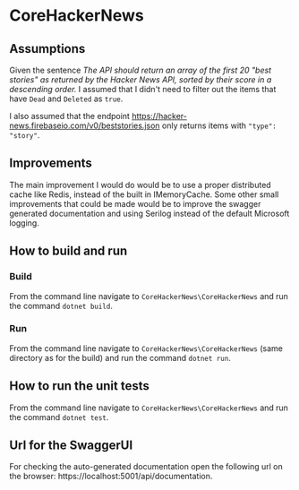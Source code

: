 # CoreHackerNews

## Assumptions
Given the sentence _The API should return an array of the first 20 "best stories" as returned by the Hacker News API, sorted by their score in a descending order._
I assumed that I didn't need to filter out the items that have `Dead` and `Deleted` as `true`.

I also assumed that the endpoint https://hacker-news.firebaseio.com/v0/beststories.json only returns items with `"type": "story"`.

## Improvements
The main improvement I would do would be to use a proper distributed cache like Redis, instead of the built in IMemoryCache.
Some other small improvements that could be made would be to improve the swagger generated documentation and using Serilog instead of the default Microsoft logging.

## How to build and run
### Build
From the command line navigate to `CoreHackerNews\CoreHackerNews` and run the command `dotnet build`.
### Run
From the command line navigate to `CoreHackerNews\CoreHackerNews` (same directory as for the build) and run the command `dotnet run`.

## How to run the unit tests
From the command line navigate to `CoreHackerNews\CoreHackerNews` and run the command `dotnet test`.

## Url for the SwaggerUI
For checking the auto-generated documentation open the following url on the browser: https://localhost:5001/api/documentation.
